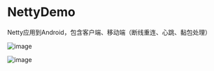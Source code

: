 # NettyDemo
Netty应用到Android，包含客户端、移动端（断线重连、心跳、黏包处理）

![image](https://github.com/cai784921129/NettyDemo/blob/master/screenshot/server.gif?raw=true)

![image](https://github.com/cai784921129/NettyDemo/blob/master/screenshot/clent.gif?raw=true)

